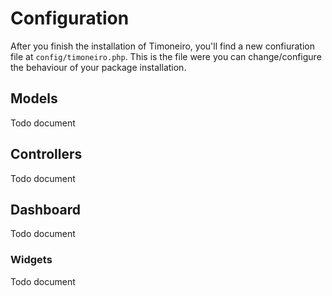 # Configuration
After you finish the installation of Timoneiro, you'll find a new confiuration file at `config/timoneiro.php`.
This is the file were you can change/configure the behaviour of your package installation.

## Models
Todo document
## Controllers
Todo document
## Dashboard
Todo document
### Widgets
Todo document
